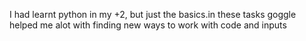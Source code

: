 I had learnt python in my +2,
 but just the basics.in these tasks goggle helped me alot with finding new ways to work with code and inputs